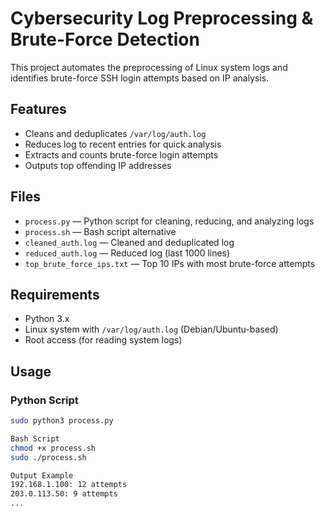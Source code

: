 # Cybersecurity Log Preprocessing & Brute-Force Detection

This project automates the preprocessing of Linux system logs and identifies brute-force SSH login attempts based on IP analysis.

## Features

- Cleans and deduplicates `/var/log/auth.log`
- Reduces log to recent entries for quick analysis
- Extracts and counts brute-force login attempts
- Outputs top offending IP addresses

## Files

- `process.py` — Python script for cleaning, reducing, and analyzing logs
- `process.sh` — Bash script alternative
- `cleaned_auth.log` — Cleaned and deduplicated log
- `reduced_auth.log` — Reduced log (last 1000 lines)
- `top_brute_force_ips.txt` — Top 10 IPs with most brute-force attempts

## Requirements

- Python 3.x
- Linux system with `/var/log/auth.log` (Debian/Ubuntu-based)
- Root access (for reading system logs)

## Usage

### Python Script

```bash
sudo python3 process.py

Bash Script
chmod +x process.sh
sudo ./process.sh

Output Example
192.168.1.100: 12 attempts
203.0.113.50: 9 attempts
...



